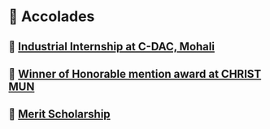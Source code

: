 # :small_blue_diamond: Accolades

## :radio_button: [Industrial Internship at C-DAC, Mohali](https://github.com/Khushi-Singh-Git/Accolades/blob/main/CDAC%20internship.md)

## :radio_button: [Winner of Honorable mention award at CHRIST MUN](https://github.com/Khushi-Singh-Git/Accolades/blob/main/Honorable%20Mention%20CHRIST%20MUN.md)

## :radio_button: [Merit Scholarship](https://github.com/Khushi-Singh-Git/Accolades/blob/main/Merit%20Scholarship%20Certificate.md)
